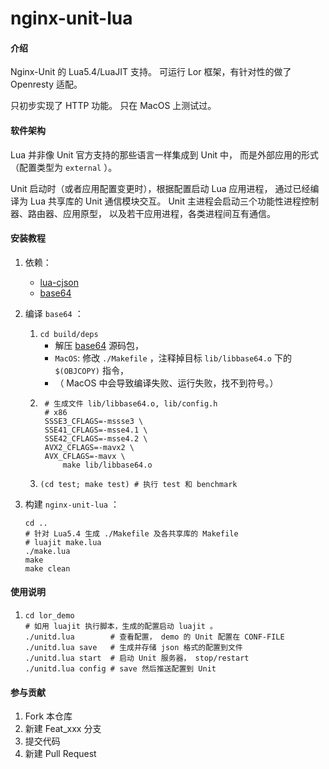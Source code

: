 # nginx-unit-lua

#### 介绍
Nginx-Unit 的 Lua5.4/LuaJIT 支持。
可运行 Lor 框架，有针对性的做了 Openresty 适配。

只初步实现了 HTTP 功能。
只在 MacOS 上测试过。


#### 软件架构
Lua 并非像 Unit 官方支持的那些语言一样集成到 Unit 中，
而是外部应用的形式（配置类型为 `external` ）。

Unit 启动时（或者应用配置变更时），根据配置启动 Lua 应用进程，
通过已经编译为 Lua 共享库的 Unit 通信模块交互。
Unit 主进程会启动三个功能性进程控制器、路由器、应用原型，
以及若干应用进程，各类进程间互有通信。


#### 安装教程

1.  依赖：
    - [lua-cjson](https://github.com/openresty/lua-cjson)
    - [base64](https://github.com/aklomp/base64)

2.  编译 `base64` ：
    1. ``` cd build/deps ```
        - 解压 [base64](https://github.com/aklomp/base64) 源码包，
        - `MacOS`: 修改 `./Makefile` ，注释掉目标 `lib/libbase64.o` 下的 `$(OBJCOPY)` 指令，
        - （ MacOS 中会导致编译失败、运行失败，找不到符号。）
    2. ```
        # 生成文件 lib/libbase64.o, lib/config.h
        # x86
        SSSE3_CFLAGS=-mssse3 \
        SSE41_CFLAGS=-msse4.1 \
        SSE42_CFLAGS=-msse4.2 \
        AVX2_CFLAGS=-mavx2 \
        AVX_CFLAGS=-mavx \
            make lib/libbase64.o
        ```
    3. ```(cd test; make test) # 执行 test 和 benchmark```

3.  构建 `nginx-unit-lua` ：
    ```
    cd ..
    # 针对 Lua5.4 生成 ./Makefile 及各共享库的 Makefile
    # luajit make.lua
    ./make.lua
    make
    make clean
    ```

#### 使用说明

1.  ```
    cd lor_demo
    # 如用 luajit 执行脚本，生成的配置启动 luajit 。
    ./unitd.lua        # 查看配置， demo 的 Unit 配置在 CONF-FILE
    ./unitd.lua save   # 生成并存储 json 格式的配置到文件
    ./unitd.lua start  # 启动 Unit 服务器， stop/restart
    ./unitd.lua config # save 然后推送配置到 Unit
    ```

#### 参与贡献

1.  Fork 本仓库
2.  新建 Feat_xxx 分支
3.  提交代码
4.  新建 Pull Request

